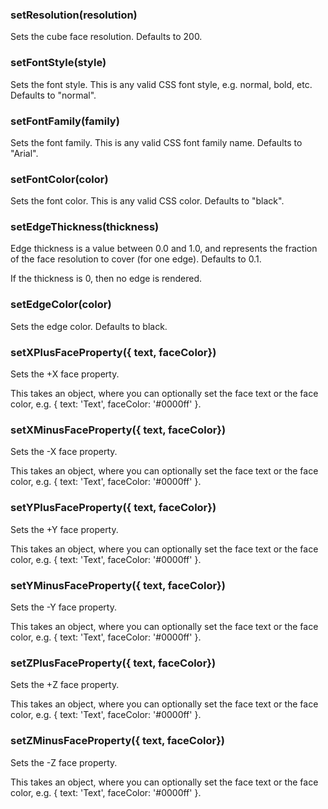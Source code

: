 ### setResolution(resolution)

Sets the cube face resolution. Defaults to 200.

### setFontStyle(style)

Sets the font style. This is any valid CSS font style, e.g. normal,
bold, etc. Defaults to "normal".

### setFontFamily(family)

Sets the font family. This is any valid CSS font family name. Defaults
to "Arial".

### setFontColor(color)

Sets the font color. This is any valid CSS color. Defaults to "black".

### setEdgeThickness(thickness)

Edge thickness is a value between 0.0 and 1.0, and represents the
fraction of the face resolution to cover (for one edge). Defaults to
0.1.

If the thickness is 0, then no edge is rendered.

### setEdgeColor(color)

Sets the edge color. Defaults to black.

### setXPlusFaceProperty({ text, faceColor})

Sets the +X face property.

This takes an object, where you can optionally set the face text
or the face color, e.g. { text: 'Text', faceColor: '#0000ff' }.

### setXMinusFaceProperty({ text, faceColor})

Sets the -X face property.

This takes an object, where you can optionally set the face text
or the face color, e.g. { text: 'Text', faceColor: '#0000ff' }.

### setYPlusFaceProperty({ text, faceColor})

Sets the +Y face property.

This takes an object, where you can optionally set the face text
or the face color, e.g. { text: 'Text', faceColor: '#0000ff' }.

### setYMinusFaceProperty({ text, faceColor})

Sets the -Y face property.

This takes an object, where you can optionally set the face text
or the face color, e.g. { text: 'Text', faceColor: '#0000ff' }.

### setZPlusFaceProperty({ text, faceColor})

Sets the +Z face property.

This takes an object, where you can optionally set the face text
or the face color, e.g. { text: 'Text', faceColor: '#0000ff' }.

### setZMinusFaceProperty({ text, faceColor})

Sets the -Z face property.

This takes an object, where you can optionally set the face text
or the face color, e.g. { text: 'Text', faceColor: '#0000ff' }.
